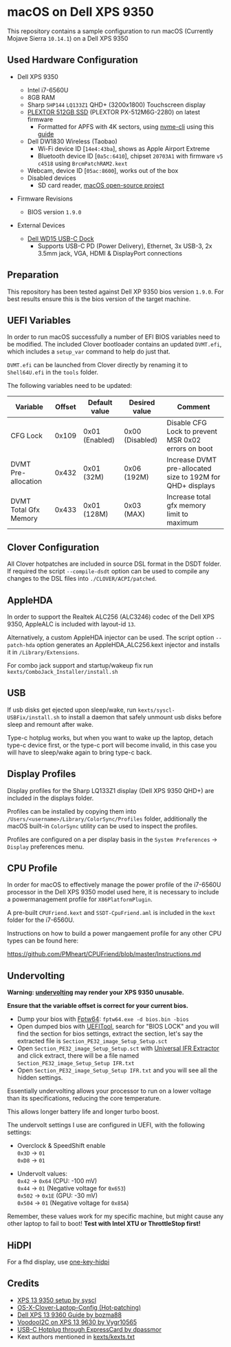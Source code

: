 # macOS on Dell XPS 9350

This repository contains a sample configuration to run macOS (Currently Mojave Sierra `10.14.1`) on a Dell XPS 9350

## Used Hardware Configuration

- Dell XPS 9350
  - Intel i7-6560U
  - 8GB RAM
  - Sharp `SHP144` `LQ133Z1` QHD+ (3200x1800) Touchscreen display
  - [PLEXTOR 512GB SSD](http://www.goplextor.com/Product/Detail/M6G-2280) (PLEXTOR PX-512M6G-2280) on latest firmware
    - Formatted for APFS with 4K sectors, using [nvme-cli](https://github.com/linux-nvme/nvme-cli) using this [guide](https://www.tonymacx86.com/threads/guide-sierra-on-hp-spectre-x360-native-kaby-lake-support.228302/)
  - Dell DW1830 Wireless (Taobao)
    - Wi-Fi device ID [`14e4:43ba`], shows as Apple Airport Extreme
    - Bluetooth device ID [`0a5c:6410`], chipset `20703A1` with firmware `v5 c4518` using `BrcmPatchRAM2.kext`
  - Webcam, device ID [`05ac:8600`], works out of the box
  - Disabled devices
    - SD card reader, [macOS open-source project](https://github.com/syscl/Sinetek-rtsx)

- Firmware Revisions
  - BIOS version `1.9.0`

- External Devices
  - [Dell WD15 USB-C Dock](https://www.dell.com/support/article/us/en/04/sln304627/dell-dock-wd15-usb-type-c-information-compatibility-and-specifications)
    - Supports USB-C PD (Power Delivery), Ethernet, 3x USB-3, 2x 3.5mm jack, VGA, HDMI & DisplayPort connections


## Preparation

This repository has been tested against Dell XP 9350 bios version `1.9.0`. For best results ensure this is the bios version of the target machine.

## UEFI Variables

In order to run macOS successfully a number of EFI BIOS variables need to be modified. The included Clover bootloader contains an updated `DVMT.efi`, which includes a `setup_var` command to help do just that.

`DVMT.efi` can be launched from Clover directly by renaming it to `Shell64U.efi` in the `tools` folder.

The following variables need to be updated:

| Variable              | Offset | Default value  | Desired value   | Comment                                                    |
|-----------------------|--------|----------------|-----------------|------------------------------------------------------------|
| CFG Lock              | 0x109  | 0x01 (Enabled) | 0x00 (Disabled) | Disable CFG Lock to prevent MSR 0x02 errors on boot        |
| DVMT Pre-allocation   | 0x432  | 0x01 (32M)     | 0x06 (192M)     | Increase DVMT pre-allocated size to 192M for QHD+ displays |
| DVMT Total Gfx Memory | 0x433  | 0x01 (128M)    | 0x03 (MAX)      | Increase total gfx memory limit to maximum                 |

## Clover Configuration

All Clover hotpatches are included in source DSL format in the DSDT folder.
If required the script `--compile-dsdt` option can be used to compile any changes to the DSL files into `./CLOVER/ACPI/patched`.

## AppleHDA

In order to support the Realtek ALC256 (ALC3246) codec of the Dell XPS 9350, AppleALC is included with layout-id `13`.

Alternatively, a custom AppleHDA injector can be used.
The script option `--patch-hda` option generates an AppleHDA_ALC256.kext injector and installs it in `/Library/Extensions`.

For combo jack support and startup/wakeup fix run `kexts/ComboJack_Installer/install.sh`

## USB

If usb disks get ejected upon sleep/wake, run `kexts/syscl-USBFix/install.sh` to install a daemon that safely unmount usb disks before sleep and remount after wake.

Type-c hotplug works, but when you want to wake up the laptop, detach type-c device first, or the type-c port will become invalid, in this case you will have to sleep/wake again to bring type-c back.


## Display Profiles

Display profiles for the Sharp LQ133Z1 display (Dell XPS 9350 QHD+) are included in the displays folder.

Profiles can be installed by copying them into `/Users/<username>/Library/ColorSync/Profiles` folder, additionally the macOS built-in `ColorSync` utility can be used to inspect the profiles.

Profiles are configured on a per display basis in the `System Preferences` -> `Display` preferences menu.

## CPU Profile

In order for macOS to effectively manage the power profile of the i7-6560U processor in the Dell XPS 9350 model used here, it is necessary to include a powermanagement profile for `X86PlatformPlugin`.

A pre-built `CPUFriend.kext` and `SSDT-CpuFriend.aml` is included in the `kext` folder for the i7-6560U.

Instructions on how to build a power mangaement profile for any other CPU types can be found here:

https://github.com/PMheart/CPUFriend/blob/master/Instructions.md

## Undervolting

**Warning: [undervolting](https://en.wikipedia.org/wiki/Dynamic_voltage_scaling) may render your XPS 9350 unusable.**

**Ensure that the variable offset is correct for your current bios.**

* Dump your bios with [Fptw64](https://overclocking.guide/download/flash-programming-tool/): `fptw64.exe -d bios.bin -bios`
* Open dumped bios with [UEFITool](https://github.com/LongSoft/UEFITool), search for "BIOS LOCK" and you will find the section for bios settings, extract the section, let's say the extracted file is `Section_PE32_image_Setup_Setup.sct`
* Open `Section_PE32_image_Setup_Setup.sct` with [Universal IFR Extractor](https://github.com/donovan6000/Universal-IFR-Extractor) and click extract, there will be a file named `Section_PE32_image_Setup_Setup IFR.txt`
* Open `Section_PE32_image_Setup_Setup IFR.txt` and you will see all the hidden settings.

Essentially undervolting allows your processor to run on a lower voltage than its specifications, reducing the core temperature.

This allows longer battery life and longer turbo boost.

The undervolt settings I use are configured in UEFI, with the following settings:

- Overclock & SpeedShift enable  
  `0x3D` -> `01`  
  `0xD8` -> `01`  

- Undervolt values:  
  `0x42` -> `0x64` (CPU: -100 mV)  
  `0x44` -> `01`   (Negative voltage for `0x653`)  
  `0x502` -> `0x1E` (GPU: -30 mV)  
  `0x504` -> `01`   (Negative voltage for `0x85A`)

Remember, these values work for my specific machine, but might cause any other laptop to fail to boot! **Test with Intel XTU or ThrottleStop first!**

## HiDPI
For a fhd display, use [one-key-hidpi](https://github.com/xzhih/one-key-hidpi)

## Credits

- [XPS 13 9350 setup by syscl](https://github.com/syscl/XPS9350-macOS)
- [OS-X-Clover-Laptop-Config (Hot-patching)](https://github.com/RehabMan/OS-X-Clover-Laptop-Config)
- [Dell XPS 13 9360 Guide by bozma88](https://www.tonymacx86.com/threads/guide-dell-xps-13-9360-on-macos-sierra-10-12-x-lts-long-term-support-guide.213141/)
- [VoodooI2C on XPS 13 9630 by Vygr10565](https://www.tonymacx86.com/threads/guide-dell-xps-13-9360-on-macos-sierra-10-12-x-lts-long-term-support-guide.213141/page-202#post-1708487)
- [USB-C Hotplug through ExpressCard by dpassmor](https://www.tonymacx86.com/threads/usb-c-hotplug-questions.211313/)
- Kext authors mentioned in [kexts/kexts.txt](https://github.com/hackintosh-stuff/XPS9360-macOS/blob/master/kexts/kexts.txt)
